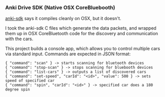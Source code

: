 ### Anki Drive SDK (Native OSX CoreBluebooth)

[anki-sdk](https://github.com/anki/drive-sdk) says it compiles cleanly on OSX, but it doesn't.

I took the anki-sdk C files which generate the data packets, and wrapped them up in OSX CoreBluetooth code for the discovery and communication with the cars.

This project builds a console app, which allows you to control multiple cars via standard input.  Commands are expected in JSON format:

```
{ "command": "scan" } -> starts scanning for bluetooth devices
{ "command": "stop-scan" } -> stops scanning for bluebooth devices
{ "command": "list-cars" } -> outputs a list of discovered cars
{ "command": "set-speed", "carId": "<id>", "value": 500 } -> sets speed of specified car
{ "command": "spin", "carId": "<id>" } -> specified car does a 180 degree spin
```
